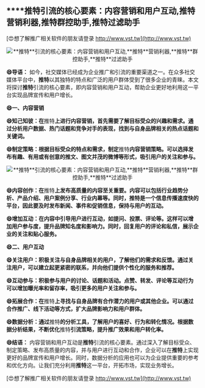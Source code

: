 ## ****推特**引流的核心要素：内容营销和用户互动,**推特**营销利器,**推特**群控助手,**推特**过滤助手**

[😍想了解推广相关软件的朋友请登录 http://www.vst.tw](http://www.vst.tw)

 <center><img src="https://vst.tw/MP4/tuiguang/png/3.png" alt="**推特**引流的核心要素：内容营销和用户互动,**推特**营销利器,**推特**群控助手,**推特**过滤助手"></center>

**😄导语：**
如今，社交媒体已经成为企业推广和引流的重要渠道之一。在众多社交媒体平台中，**推特**以其独特的特点和广泛的用户群体受到了很多企业的青睐。本文将探讨**推特**引流的核心要素，即内容营销和用户互动，帮助企业更好地利用这一平台实现品牌宣传和用户增长。

**😄一、内容营销**

**😄知己知彼：在**推特**上进行内容营销，首先需要了解目标受众的兴趣和需求。通过分析用户数据、热门话题和竞争对手的表现，找到与自身品牌相关的热点话题和关键词。**

**😄制定策略：根据目标受众的特点和需求，制定**推特**内容营销策略。可以选择发布有趣、有用或有创意的推文、图文并茂的微博等形式，吸引用户的关注和参与。**

 <center><img src="https://vst.tw/MP4/tuiguang/png/4.png" alt="**推特**引流的核心要素：内容营销和用户互动,**推特**营销利器,**推特**群控助手,**推特**过滤助手"></center>

**😄内容创作：在**推特**上发布高质量的内容至关重要。内容可以包括行业趋势分析、产品介绍、用户案例分享、行业内幕等。同时，**推特**是一个信息传播速度快的平台，因此要及时发布新闻、事件和促销信息，保持与用户的互动。**

**😄增加互动：在内容中引导用户进行互动，如提问、投票、评论等。这样可以增加用户参与度，提升品牌知名度和影响力。同时，回复用户的评论和私信，展示企业的关注和贴心服务。**

**😄二、用户互动**

**😄关注用户：积极关注与自身品牌相关的用户，了解他们的需求和反馈。通过关注用户，可以建立起更紧密的联系，并向他们提供个性化的服务和推荐。**

**😄互动参与：积极参与用户的讨论、话题和活动。点赞、转发、评论等互动行为可以增加曝光率和留存率，吸引更多的用户关注和参与。**

**😄拓展合作：在**推特**上寻找与自身品牌有合作潜力的用户或其他企业。可以通过合作推广、线下活动等方式，扩大品牌影响力和用户群体。**

**😄数据分析：通过**推特**的分析工具，了解用户的喜好、行为和转化情况。根据数据分析结果，不断优化**推特**引流策略，提升推广效果和用户转化率。**

**😄结语：**
内容营销和用户互动是**推特**引流的核心要素。通过深入了解目标受众、制定策略、发布高质量的内容，并与用户进行互动和合作，企业可以在**推特**上实现更好的品牌宣传和用户增长。同时，数据分析的应用也可以为企业提供重要的参考和优化方向。让我们充分利用**推特**这一平台，开拓市场，实现业务增长。

[😍想了解推广相关软件的朋友请登录 http://www.vst.tw](http://www.vst.tw)



